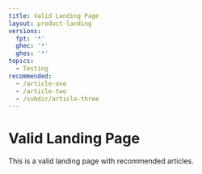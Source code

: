 ```yaml
---
title: Valid Landing Page
layout: product-landing
versions:
  fpt: '*'
  ghec: '*'
  ghes: '*'
topics:
  - Testing
recommended:
  - /article-one
  - /article-two
  - /subdir/article-three
---
```


# Valid Landing Page

This is a valid landing page with recommended articles.
